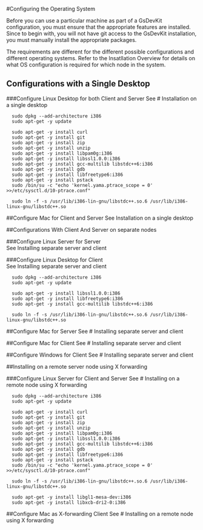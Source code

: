 #Configuring the Operating System

Before you can use a particular machine as part of a GsDevKit configuration, you must ensure that the appropriate features are installed.   Since to begin with, you will not have git access to the GsDevKit installation, you must manually install the appropriate packages.

The requirements are different for the different possible configurations and different operating systems.  Refer to the Insatllation Overview for details on what OS configuration is required for which node in the system.    

## Configurations with a Single Desktop

###Configure Linux Desktop for both Client and Server 
	See   # Installation on a single desktop

```
  sudo dpkg --add-architecture i386
  sudo apt-get -y update

  sudo apt-get -y install curl
  sudo apt-get -y install git
  sudo apt-get -y install zip
  sudo apt-get -y install unzip
  sudo apt-get -y install libpam0g:i386
  sudo apt-get -y install libssl1.0.0:i386
  sudo apt-get -y install gcc-multilib libstdc++6:i386
  sudo apt-get -y install gdb
  sudo apt-get -y install libfreetype6:i386
  sudo apt-get -y install pstack
  sudo /bin/su -c "echo 'kernel.yama.ptrace_scope = 0' >>/etc/sysctl.d/10-ptrace.conf"

  sudo ln -f -s /usr/lib/i386-lin-gnu/libstdc++.so.6 /usr/lib/i386-linux-gnu/libstdc++.so 
```


##Configure Mac for Client and Server
See Installation on a single desktop



##Configurations With Client And Server on separate nodes

###Configure Linux Server for Server  
See Installing separate server and client


###Configure Linux Desktop for Client  
See  Installing separate server and client

```
  sudo dpkg --add-architecture i386
  sudo apt-get -y update

  sudo apt-get -y install libssl1.0.0:i386
  sudo apt-get -y install libfreetype6:i386
  sudo apt-get -y install gcc-multilib libstdc++6:i386

  sudo ln -f -s /usr/lib/i386-lin-gnu/libstdc++.so.6 /usr/lib/i386-linux-gnu/libstdc++.so 
```


##Configure Mac for Server
	See # Installing separate server and client

##Configure Mac for Client 
	See # Installing separate server and client

##Configure Windows for Client
	See # Installing separate server and client
	
	
	
##Installing on a remote server node using X forwarding

###Configure Linux Server for Client and Server
  See # Installing on a remote node using X forwarding

```
  sudo dpkg --add-architecture i386
  sudo apt-get -y update

  sudo apt-get -y install curl
  sudo apt-get -y install git
  sudo apt-get -y install zip
  sudo apt-get -y install unzip
  sudo apt-get -y install libpam0g:i386
  sudo apt-get -y install libssl1.0.0:i386
  sudo apt-get -y install gcc-multilib libstdc++6:i386
  sudo apt-get -y install gdb
  sudo apt-get -y install libfreetype6:i386
  sudo apt-get -y install pstack
  sudo /bin/su -c "echo 'kernel.yama.ptrace_scope = 0' >>/etc/sysctl.d/10-ptrace.conf"

  sudo ln -f -s /usr/lib/i386-lin-gnu/libstdc++.so.6 /usr/lib/i386-linux-gnu/libstdc++.so

  sudo apt-get -y install libgl1-mesa-dev:i386
  sudo apt-get -y install libxcb-dri2-0:i386 
```

##Configure Mac as X-forwarding Client
      See # Installing on a remote node using X forwarding








